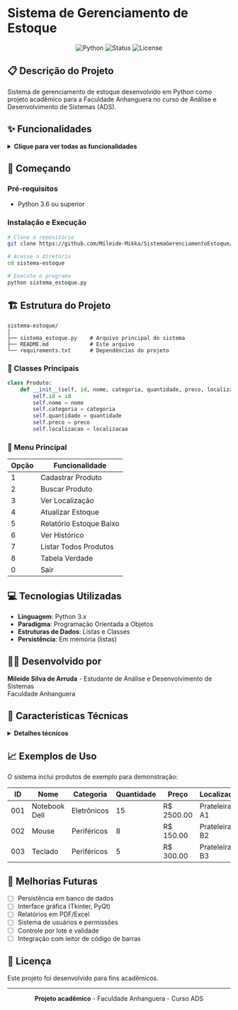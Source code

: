 # Sistema de Gerenciamento de Estoque

<div align="center">

![Python](https://img.shields.io/badge/Python-3.x-blue.svg)
![Status](https://img.shields.io/badge/Status-Concluído-green.svg)
![License](https://img.shields.io/badge/License-Acadêmica-lightgray.svg)

</div>

## 📋 Descrição do Projeto

Sistema de gerenciamento de estoque desenvolvido em Python como projeto acadêmico para a Faculdade Anhanguera no curso de Análise e Desenvolvimento de Sistemas (ADS).

## ✨ Funcionalidades

<details>
<summary><b>Clique para ver todas as funcionalidades</b></summary>

- **Cadastro de Produtos**: Registro completo de produtos com ID, nome, categoria, quantidade, preço e localização
- **Busca e Consulta**: Localização rápida de produtos por ID
- **Controle de Estoque**: Entradas e saídas com atualização automática
- **Relatórios**: 
  - Estoque baixo (abaixo de 10 unidades)
  - Histórico completo de movimentações
  - Listagem geral de produtos
- **Localização**: Controle de posicionamento dos produtos no estoque
- **Tabela Verdade**: Demonstração lógica do sistema funcionando

</details>

## 🚀 Começando

### Pré-requisitos

- Python 3.6 ou superior

### Instalação e Execução

```bash
# Clone o repositório
git clone https://github.com/Mileide-Mikka/SistemaGerenciamentoEstoque/blob/main/Controle-Estoque.py

# Acesse o diretório
cd sistema-estoque

# Execute o programa
python sistema_estoque.py
```

## 🏗️ Estrutura do Projeto

```
sistema-estoque/
│
├── sistema_estoque.py    # Arquivo principal do sistema
├── README.md             # Este arquivo
└── requirements.txt      # Dependências do projeto
```

### 📁 Classes Principais

```python
class Produto:
    def __init__(self, id, nome, categoria, quantidade, preco, localizacao):
        self.id = id
        self.nome = nome
        self.categoria = categoria
        self.quantidade = quantidade
        self.preco = preco
        self.localizacao = localizacao
```

### 🎯 Menu Principal

| Opção | Funcionalidade |
|-------|----------------|
| 1 | Cadastrar Produto |
| 2 | Buscar Produto |
| 3 | Ver Localização |
| 4 | Atualizar Estoque |
| 5 | Relatório Estoque Baixo |
| 6 | Ver Histórico |
| 7 | Listar Todos Produtos |
| 8 | Tabela Verdade |
| 0 | Sair |

## 💻 Tecnologias Utilizadas

- **Linguagem**: Python 3.x
- **Paradigma**: Programação Orientada a Objetos
- **Estruturas de Dados**: Listas e Classes
- **Persistência**: Em memória (listas)

## 👨‍💻 Desenvolvido por

**Mileide Silva de Arruda** - Estudante de Análise e Desenvolvimento de Sistemas  
Faculdade Anhanguera

## 🔧 Características Técnicas

<details>
<summary><b>Detalhes técnicos</b></summary>

- Interface via terminal
- Dados armazenados em memória (volátil)
- Validações básicas de entrada
- Sistema modular e expansível
- Inclui 3 produtos de exemplo para testes

</details>

## 📈 Exemplos de Uso

O sistema inclui produtos de exemplo para demonstração:

| ID | Nome | Categoria | Quantidade | Preço | Localização |
|----|------|-----------|------------|-------|-------------|
| 001 | Notebook Dell | Eletrônicos | 15 | R$ 2500.00 | Prateleira A1 |
| 002 | Mouse | Periféricos | 8 | R$ 150.00 | Prateleira B2 |
| 003 | Teclado | Periféricos | 5 | R$ 300.00 | Prateleira B3 |

## 🔮 Melhorias Futuras

- [ ] Persistência em banco de dados
- [ ] Interface gráfica (Tkinter, PyQt)
- [ ] Relatórios em PDF/Excel
- [ ] Sistema de usuários e permissões
- [ ] Controle por lote e validade
- [ ] Integração com leitor de código de barras

## 📄 Licença

Este projeto foi desenvolvido para fins acadêmicos.

---

<div align="center">

**Projeto acadêmico** - Faculdade Anhanguera - Curso ADS

</div>
